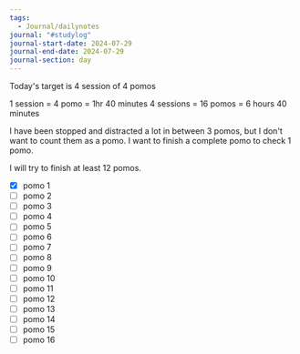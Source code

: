 ```yaml
---
tags:
  - Journal/dailynotes
journal: "#studylog"
journal-start-date: 2024-07-29
journal-end-date: 2024-07-29
journal-section: day
---
```

Today's target is 4 session of 4 pomos

1 session = 4 pomo = 1hr 40 minutes
4 sessions = 16 pomos = 6 hours 40 minutes

I have been stopped and distracted a lot in between 3 pomos, but I don't want to count them as a pomo. I want to finish a complete pomo to check 1 pomo.

I will try to finish at least 12 pomos. 


- [x] pomo 1
- [ ] pomo 2
- [ ] pomo 3
- [ ] pomo 4
- [ ] pomo 5
- [ ] pomo 6
- [ ] pomo 7
- [ ] pomo 8
- [ ] pomo 9
- [ ] pomo 10
- [ ] pomo 11
- [ ] pomo 12
- [ ] pomo 13
- [ ] pomo 14
- [ ] pomo 15
- [ ] pomo 16
